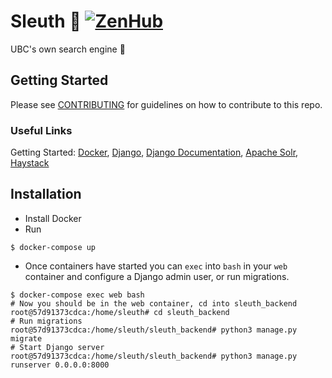 # Sleuth :mag_right: [![ZenHub](https://raw.githubusercontent.com/ZenHubIO/support/master/zenhub-badge.png)](https://zenhub.com)

UBC's own search engine :rocket:

## Getting Started

Please see [CONTRIBUTING](https://github.com/ubclaunchpad/sleuth/blob/master/.github/CONTRIBUTING.md) for guidelines on how to contribute to this repo.

### Useful Links

Getting Started: [Docker](https://docs.docker.com/get-started/),
[Django](https://www.djangoproject.com/start/),
[Django Documentation](https://docs.djangoproject.com/en/1.11/ref/contrib/admin/admindocs/),
[Apache Solr](https://lucene.apache.org/solr/guide/6_6/getting-started.html#getting-started),
[Haystack](https://django-haystack.readthedocs.io/en/master/tutorial.html#installation)

## Installation

- Install Docker
- Run

```Shell
$ docker-compose up
```

- Once containers have started you can `exec` into `bash` in your `web` container and configure a Django admin user, or run migrations.

```Shell
$ docker-compose exec web bash
# Now you should be in the web container, cd into sleuth_backend
root@57d91373cdca:/home/sleuth# cd sleuth_backend
# Run migrations
root@57d91373cdca:/home/sleuth/sleuth_backend# python3 manage.py migrate
# Start Django server
root@57d91373cdca:/home/sleuth/sleuth_backend# python3 manage.py runserver 0.0.0.0:8000
```